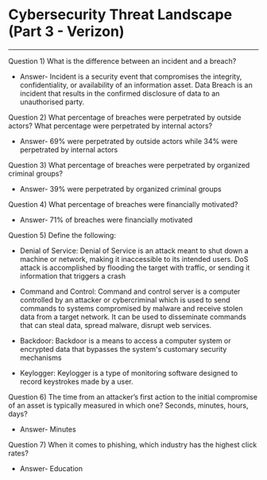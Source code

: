 # Cybersecurity Threat Landscape (Part 3 - Verizon)
***
Question 1) What is the difference between an incident and a breach? 
* Answer- Incident is a security event that compromises the integrity, confidentiality, or availability of an information asset. 
  Data Breach is an incident that results in the confirmed disclosure of data to an unauthorised party.

Question 2) What percentage of breaches were perpetrated by outside actors? What percentage were perpetrated by internal actors? 
* Answer- 69% were perpetrated by outside actors while 34% were perpetrated by internal actors

Question 3) What percentage of breaches were perpetrated by organized criminal groups? 
* Answer- 39% were perpetrated by organized criminal groups

Question 4) What percentage of breaches were financially motivated? 
* Answer- 71% of breaches were financially motivated

Question 5) Define the following: 

* Denial of Service: Denial of Service is an attack meant to shut down a machine or network, making it inaccessible to its intended users. DoS attack is accomplished by flooding the target with traffic, or sending it information that triggers a crash

* Command and Control:  Command and control server is a computer controlled by an attacker or cybercriminal which is used to send commands to systems compromised by malware and receive stolen data from a target network. It can be used to disseminate commands that can steal data, spread malware, disrupt web services.

* Backdoor: Backdoor is a means to access a computer system or encrypted data that bypasses the system's customary security mechanisms

* Keylogger: Keylogger is a type of monitoring software designed to record keystrokes made by a user.

Question 6) The time from an attacker’s first action to the initial compromise of an asset is typically measured in which one? Seconds, minutes, hours, days? 
* Answer- Minutes

Question 7) When it comes to phishing, which industry has the highest click rates?
* Answer- Education
